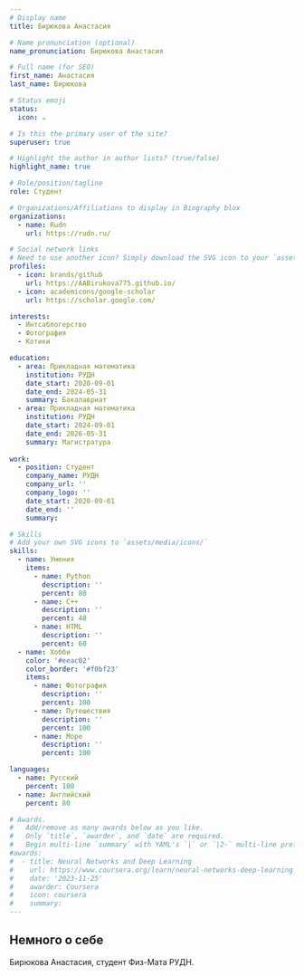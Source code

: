 ```yaml
---
# Display name
title: Бирюкова Анастасия

# Name pronunciation (optional)
name_pronunciation: Бирюкова Анастасия

# Full name (for SEO)
first_name: Анастасия
last_name: Бирюкова

# Status emoji
status:
  icon: ☕️

# Is this the primary user of the site?
superuser: true

# Highlight the author in author lists? (true/false)
highlight_name: true

# Role/position/tagline
role: Студент

# Organizations/Affiliations to display in Biography blox
organizations:
  - name: Rudn
    url: https://rudn.ru/

# Social network links
# Need to use another icon? Simply download the SVG icon to your `assets/media/icons/` folder.
profiles:
  - icon: brands/github
    url: https://AABirukova775.github.io/
  - icon: academicons/google-scholar
    url: https://scholar.google.com/

interests:
  - Интсаблогерство
  - Фотография
  - Котики

education:
  - area: Прикладная математика
    institution: РУДН
    date_start: 2020-09-01
    date_end: 2024-05-31
    summary: Бакалавриат
  - area: Прикладная математика
    institution: РУДН
    date_start: 2024-09-01
    date_end: 2026-05-31
    summary: Магистратура
      
work:
  - position: Студент
    company_name: РУДН
    company_url: ''
    company_logo: ''
    date_start: 2020-09-01
    date_end: ''
    summary: 

# Skills
# Add your own SVG icons to `assets/media/icons/`
skills:
  - name: Умения
    items:
      - name: Python
        description: ''
        percent: 80
      - name: С++
        description: ''
        percent: 40
      - name: HTML
        description: ''
        percent: 60
  - name: Хобби
    color: '#eeac02'
    color_border: '#f0bf23'
    items:
      - name: Фотография
        description: ''
        percent: 100
      - name: Путешествия
        description: ''
        percent: 100
      - name: Море
        description: ''
        percent: 100

languages:
  - name: Русский
    percent: 100
  - name: Английский
    percent: 80

# Awards.
#   Add/remove as many awards below as you like.
#   Only `title`, `awarder`, and `date` are required.
#   Begin multi-line `summary` with YAML's `|` or `|2-` multi-line prefix and indent 2 spaces below.
#awards:
#  - title: Neural Networks and Deep Learning
#    url: https://www.coursera.org/learn/neural-networks-deep-learning
#    date: '2023-11-25'
#    awarder: Coursera
#    icon: coursera
#    summary: 
---
```


## Немного о себе

Бирюкова Анастасия, студент Физ-Мата РУДН.
